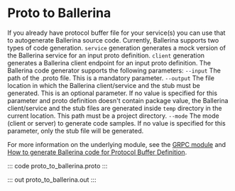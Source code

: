# Proto to Ballerina

If you already have protocol buffer file for your service(s) you can use that to autogenerate Ballerina source code.
Currently, Ballerina supports two types of code generation. `service` generation generates a mock version of the
Ballerina service for an input proto definition.  `client` generation generates a Ballerina client endpoint for an
input proto definition.
The Ballerina code generator supports the following parameters:
`--input` The path of the .proto file. This is a mandatory parameter.
`--output` The file location in which the Ballerina client/service and the stub must be generated. This is an optional parameter.
If no value is specified for this parameter and proto definition doesn't contain package value,
the Ballerina client/service and the stub files are generated inside `temp` directory in the current location.
This path must be a project directory.
`--mode` The mode (client or server) to generate code samples.
If no value is specified for this parameter, only the stub file will be generated.

For more information on the underlying module, 
see the [GRPC module](https://docs.central.ballerina.io/ballerina/grpc/latest/) and 
[How to generate Ballerina code for Protocol Buffer Definition](https://ballerina.io/learn/how-to-generate-code-for-protocol-buffers/).

::: code proto_to_ballerina.proto :::

::: out proto_to_ballerina.out :::